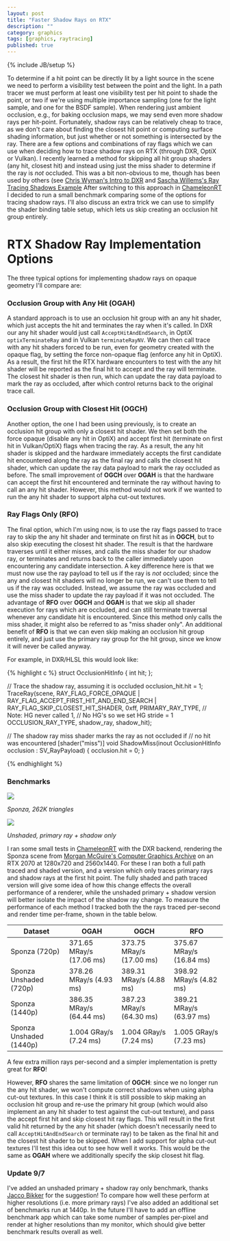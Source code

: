 ```yaml
---
layout: post
title: "Faster Shadow Rays on RTX"
description: ""
category: graphics
tags: [graphics, raytracing]
published: true
---
```

{% include JB/setup %}

To determine if a hit point can be directly lit by a light source in the scene
we need to perform a visibility test between the point and the light.
In a path tracer we must perform at least one visibility test per hit point
to shade the point, or two if we're using multiple importance sampling (one for the light
sample, and one for the BSDF sample). When rendering just ambient occlusion,
e.g., for baking occlusion maps, we may send even more shadow rays per hit-point.
Fortunately, shadow rays can be relatively cheap to trace, as
we don't care about finding the closest hit point or computing surface shading information,
but just whether or not something is intersected by the ray.
There are a few options and combinations of ray flags which we can use
when deciding how to trace shadow rays on RTX (through DXR, OptiX or Vulkan).
I recently learned a method for skipping all hit group shaders (any hit, closest hit)
and instead using just the miss shader to determine if the ray is *not* occluded.
This was a bit non-obvious to me, though has been used by others
(see [Chris Wyman's Intro to DXR](http://intro-to-dxr.cwyman.org/presentations/IntroDXR_ShaderTutorial.pdf)
and [Sascha Willems's Ray Tracing Shadows Example](https://github.com/SaschaWillems/Vulkan/tree/master/data/shaders/glsl/raytracingshadows)
After switching to this approach in [ChameleonRT](https://github.com/Twinklebear/ChameleonRT)
I decided to run a small benchmark comparing some of the options for tracing shadow rays.
I'll also discuss an extra trick we can use to simplify the shader binding table setup,
which lets us skip creating an occlusion hit group entirely.

<!--more-->

# RTX Shadow Ray Implementation Options

The three typical options for implementing shadow rays on opaque geometry I'll compare are:

### Occlusion Group with Any Hit (OGAH)
A standard approach is to use an occlusion hit group with an any hit shader, which just accepts the hit and terminates
the ray when it's called. In DXR our any hit shader would just call `AcceptHitAndEndSearch`, in OptiX `optixTerminateRay` and in
Vulkan `terminateRayNV`. We can then call trace with any hit shaders forced to be run,
even for geometry created with the opaque flag, by setting the force non-opaque flag (enforce any hit in OptiX).
As a result, the first hit the
RTX hardware encounters to test with the any hit shader will be reported as the final hit to accept
and the ray will terminate. The closest hit shader is then run, which can update
the ray data payload to mark the ray as occluded, after which control returns back to the original trace call.

### Occlusion Group with Closest Hit (OGCH)
Another option, the one I had been using previously, is to create an occlusion hit group with
only a closest hit shader. We then set both the force opaque (disable any hit in OptiX) and
accept first hit (terminate on first hit in Vulkan/OptiX) flags when tracing the ray. As a result,
the any hit shader is skipped and the hardware immediately accepts the first candidate hit encountered
along the ray as the final ray and calls the closest hit shader,
which can update the ray data payload to mark the ray occluded as before.
The small improvement of **OGCH** over **OGAH** is that the hardware can accept the first hit
encountered and terminate the ray without having to call an any hit shader. However,
this method would not work if we wanted to run the any hit shader to support alpha cut-out textures.

### Ray Flags Only (RFO)
The final option, which I'm using now, is to use the ray flags passed to trace ray to skip
the any hit shader and terminate on first hit as in **OGCH**, but to also skip executing the
closest hit shader. The result is that the hardware traverses until it either misses, and calls the
miss shader for our shadow ray, or terminates and returns back to the caller immediately upon
encountering any candidate intersection. A key difference here is that we must now use the ray payload
to tell us if the ray is *not* occluded; since the any and closest hit shaders will no longer be
run, we can't use them to tell us if the ray was occluded. Instead, we assume the ray was occluded
and use the miss shader to update the ray payload if it was not occluded.
The advantage of **RFO** over **OGCH** and **OGAH** is that we skip all shader execution for
rays which are occluded, and can still terminate traversal whenever any candidate hit is
encountered. Since this method only calls the miss shader, it might also be referred to as "miss shader only".
An additional benefit of **RFO** is that we can even skip making an occlusion hit group entirely,
and just use the primary ray group for the hit group, since we know it will never be called anyway.

For example, in DXR/HLSL this would look like:

{% highlight c %}
struct OcclusionHitInfo {
    int hit;
};

// Trace the shadow ray, assuming it is occluded
occlusion_hit.hit = 1;
TraceRay(scene,
    RAY_FLAG_FORCE_OPAQUE
    | RAY_FLAG_ACCEPT_FIRST_HIT_AND_END_SEARCH
    | RAY_FLAG_SKIP_CLOSEST_HIT_SHADER,
    0xff,
    PRIMARY_RAY_TYPE, // Note: HG never called
    1,                // No HG's so we set HG stride = 1
    OCCLUSION_RAY_TYPE,
    shadow_ray,
    shadow_hit);

// The shadow ray miss shader marks the ray as not occluded if
// no hit was encountered
[shader("miss")]
void ShadowMiss(inout OcclusionHitInfo occlusion : SV_RayPayload) {
    occlusion.hit = 0;
}

{% endhighlight %}

### Benchmarks

<div class="col-12 row">
    <div class="col-12 col-md-6">
        <img class="img-fluid" src="https://cdn.willusher.io/img/izqMaBd.webp"/>
        <p class="text-center"><i>Sponza, 262K triangles</i></p>
    </div>
    <div class="col-12 col-md-6">
        <img class="img-fluid" src="https://cdn.willusher.io/img/DYdbQgS.webp"/>
        <p class="text-center"><i>Unshaded, primary ray + shadow only</i></p>
    </div>
</div>

I ran some small tests in [ChameleonRT](https://github.com/Twinklebear/ChameleonRT) with the DXR backend,
rendering the Sponza scene from [Morgan McGuire's Computer Graphics Archive](https://casual-effects.com/data/)
on an RTX 2070 at 1280x720 and 2560x1440. For these I ran both a full path traced and shaded version, and a version
which only traces primary rays and shadow rays at the first hit point. The fully shaded and path traced
version will give some idea of how this change effects the overall performance of a renderer,
while the unshaded primary + shadow version will better isolate the impact of the shadow ray change.
To measure the performance of each method I tracked both the
the rays traced per-second and render time per-frame, shown in the table below.

<table class="table">
    <thead>
        <tr>
        <th scope="col">Dataset</th>
        <th class="text-right" scope="col">OGAH</th>
        <th class="text-right" scope="col">OGCH</th>
        <th class="text-right" scope="col">RFO</th>
        </tr>
    </thead>
    <tbody>
        <tr>
        <td scope="col">Sponza (720p)</td>
        <td class="text-right" scope="col">371.65 MRay/s (17.06 ms)</td>
        <td class="text-right" scope="col">373.75 MRay/s (17.00 ms)</td>
        <td class="text-right" scope="col">375.67 MRay/s (16.84 ms)</td>
        </tr>
        <tr>
        <td scope="col">Sponza Unshaded (720p)</td>
        <td class="text-right" scope="col">378.26 MRay/s (4.93 ms)</td>
        <td class="text-right" scope="col">389.31 MRay/s (4.88 ms)</td>
        <td class="text-right" scope="col">398.92 MRay/s (4.82 ms)</td>
        </tr>
        <tr>
        <td scope="col">Sponza (1440p)</td>
        <td class="text-right" scope="col">386.35 MRay/s (64.44 ms)</td>
        <td class="text-right" scope="col">387.23 MRay/s (64.30 ms)</td>
        <td class="text-right" scope="col">389.21 MRay/s (63.97 ms)</td>
        </tr>
        <tr>
        <td scope="col">Sponza Unshaded (1440p)</td>
        <td class="text-right" scope="col">1.004 GRay/s (7.24 ms)</td>
        <td class="text-right" scope="col">1.004 GRay/s (7.24 ms)</td>
        <td class="text-right" scope="col">1.005 GRay/s (7.23 ms)</td>
        </tr>
    </tbody>
</table>

A few extra million rays per-second and a simpler implementation is pretty great for **RFO**!

However, **RFO** shares the same limitation of **OGCH**: since we no longer run the any hit shader,
we won't compute correct shadows when using alpha cut-out textures.
In this case I think it is still possible to skip making an occlusion hit group
and re-use the primary hit group (which would also implement an any hit shader to test against
the cut-out texture), and pass the accept first hit and skip closest hit ray flags. This will
result in the first valid hit returned by the any hit shader (which doesn't necessarily need to call
`AcceptHitAndEndSearch` or terminate ray) to be taken as the final hit and the closest hit shader
to be skipped. When I add support for alpha cut-out textures I'll test this idea out to see how well it works.
This would be the same as **OGAH** where we additionally specify the skip closest hit flag.

### Update 9/7

I've added an unshaded primary + shadow ray only benchmark, thanks
[Jacco Bikker](https://twitter.com/j_bikker/status/1170322992267780096) for the suggestion!
To compare how well these perform at higher resolutions (i.e. more primary rays) I've also
added an additional set of benchmarks run at 1440p. In the future I'll have to add an offline
benchmark app which can take some number of samples per-pixel and render at higher resolutions
than my monitor, which should give better benchmark results overall as well.

